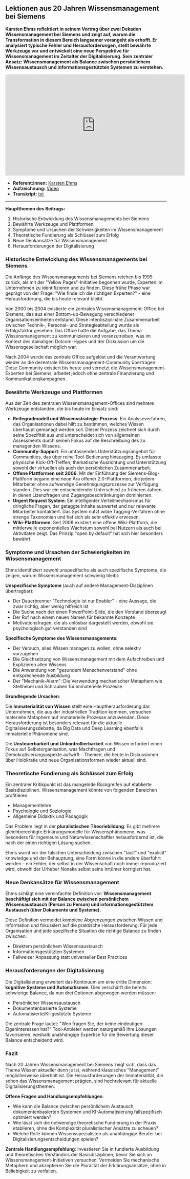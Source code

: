 ## Lektionen aus 20 Jahren Wissensmanagement bei Siemens

**Karsten Ehms reflektiert in seinem Vortrag über zwei Dekaden Wissensmanagement bei Siemens und zeigt auf, warum die Transformation in diesem Bereich langsamer vorangeht als erhofft. Er analysiert typische Fehler und Herausforderungen, stellt bewährte Werkzeuge vor und entwickelt eine neue Perspektive für Wissensmanagement im Zeitalter der Digitalisierung. Sein zentraler Ansatz: Wissensmanagement als Balance zwischen persönlichem Wissensaustausch und informationsgestützten Systemen zu verstehen.**

<iframe width="560" height="315" src="https://www.youtube-nocookie.com/embed/MJ3LUvQHEeY?si=h8RvrjvUtRBfCwgr" title="YouTube video player" frameborder="0" allow="accelerometer; autoplay; clipboard-write; encrypted-media; gyroscope; picture-in-picture; web-share" referrerpolicy="strict-origin-when-cross-origin" allowfullscreen></iframe>

* **Referent:innen:** [Karsten Ehms](https://www.linkedin.com/in/dr-karsten-ehms-714739a/)
* **Aufzeichnung:** [Video](https://www.youtube.com/watch?v=MJ3LUvQHEeY&list=PLsDEDkLIwmRxlOVfw5CrZcOMCPSw2p8nF&index=15)
* **Transkript:** [txt](3-1-ehms.txt)

---

**Hauptthemen des Beitrags:**

1. Historische Entwicklung des Wissensmanagements bei Siemens
2. Bewährte Werkzeuge und Plattformen
3. Symptome und Ursachen der Schwierigkeiten im Wissensmanagement
4. Theoretische Fundierung als Schlüssel zum Erfolg
5. Neue Denkansätze für Wissensmanagement
6. Herausforderungen der Digitalisierung

### Historische Entwicklung des Wissensmanagements bei Siemens

Die Anfänge des Wissensmanagements bei Siemens reichen bis 1999 zurück, als mit der "Yellow Pages"-Initiative begonnen wurde, Experten im Unternehmen zu identifizieren und zu finden. Diese frühe Phase war geprägt von der Frage: "Wie finde ich die richtigen Experten?" - eine Herausforderung, die bis heute relevant bleibt.

Von 2000 bis 2004 existierte ein zentrales Wissensmanagement-Office bei Siemens, das aus einer Bottom-up-Bewegung verschiedener Organisationseinheiten entstand. Diese interdisziplinäre Zusammenarbeit zwischen Technik-, Personal- und Strategieabteilung wurde als Erfolgsfaktor gesehen. Das Office hatte die Aufgabe, das Thema Wissensmanagement zu kommunizieren und voranzutreiben, was im Kontext des damaligen Dotcom-Hypes und der Diskussion um die Wissensgesellschaft möglich war.

Nach 2004 wurde das zentrale Office aufgelöst und die Verantwortung wieder an die dezentrale Wissensmanagement-Community übertragen. Diese Community existiert bis heute und vernetzt die Wissensmanagement-Experten bei Siemens, arbeitet jedoch ohne zentrale Finanzierung und Kommunikationskampagnen.

### Bewährte Werkzeuge und Plattformen

Aus der Zeit des zentralen Wissensmanagement-Offices sind mehrere Werkzeuge entstanden, die bis heute im Einsatz sind:

- **Reifegradmodell und Wissensstrategie-Prozess**: Ein Analyseverfahren, das Organisationen dabei hilft zu bestimmen, welches Wissen überhaupt gemanagt werden soll. Dieser Prozess zeichnet sich durch seine Spezifität aus und unterscheidet sich von allgemeinen Assessments durch seinen Fokus auf die Beschreibung des zu managenden Wissens.
- **Community-Support**: Ein umfassendes Unterstützungsangebot für Communities, das über reine Tool-Bedienung hinausging. Es umfasste physische Kick-Off-Treffen, thematische Ausrichtung und Unterstützung sowohl der virtuellen als auch der persönlichen Zusammenarbeit.
- **Offene Plattformen seit 2006**: Mit der Einführung der Siemens-Blog-Plattform begann eine neue Ära offener 2.0-Plattformen, die jedem Mitarbeiter ohne aufwendige Genehmigungsprozesse zur Verfügung standen. Dies war ein entscheidender Unterschied zu früheren Jahren, in denen Lizenzfragen und Zugangsbeschränkungen dominierten.
- **Urgent Request System**: Ein intelligenter Verteilmechanismus für dringliche Fragen, der getaggte Inhalte auswertet und nur relevante Mitarbeiter kontaktiert. Das System nutzt wilde Tagging-Verfahren ohne strenge Taxonomien und hat sich als sehr effektiv erwiesen.
- **Wiki-Plattformen**: Seit 2008 existiert eine offene Wiki-Plattform, die mittlerweile exponentielles Wachstum sowohl bei Nutzern als auch bei Aktivitäten zeigt. Das Prinzip "open by default" hat sich hier besonders bewährt.

### Symptome und Ursachen der Schwierigkeiten im Wissensmanagement

Ehms identifiziert sowohl unspezifische als auch spezifische Symptome, die zeigen, warum Wissensmanagement schwierig bleibt:

**Unspezifische Symptome** (auch auf andere Management-Disziplinen übertragbar):

- Der Dauerbrenner "Technologie ist nur Enabler" - eine Aussage, die zwar richtig, aber wenig hilfreich ist
- Die Suche nach der einen PowerPoint-Slide, die den Vorstand überzeugt
- Der Ruf nach einem neuen Namen für bekannte Konzepte
- Motivationsfragen, die als unlösbar dargestellt werden, obwohl sie psychologisch gut verstanden sind

**Spezifische Symptome des Wissensmanagements**:

- Der Versuch, alles Wissen managen zu wollen, ohne selektiv vorzugehen
- Die Gleichsetzung von Wissensmanagement mit dem Aufschreiben und Explizieren allen Wissens
- Die Anwendung von "gesundem Menschenverstand" ohne entsprechende Ausbildung
- Der "Mechanik-Alarm": Die Verwendung mechanischer Metaphern wie Stellhebel und Schrauben für immaterielle Prozesse

**Grundlegende Ursachen**:

Die **Immaterialität von Wissen** stellt eine Hauptherausforderung dar. Unternehmen, die aus der industriellen Tradition kommen, versuchen materielle Metaphern auf immaterielle Prozesse anzuwenden. Diese Herausforderung ist besonders relevant für die aktuelle Digitalisierungsdebatte, da Big Data und Deep Learning ebenfalls immaterielle Phänomene sind.

Die **Unsteuerbarkeit und Unkontrollierbarkeit** von Wissen erfordert einen Fokus auf Selbstorganisation, was Machtfragen und Demokratisierungsaspekte aufwirft - Themen, die heute in Diskussionen über Holokratie und neue Organisationsformen wieder aktuell sind.

### Theoretische Fundierung als Schlüssel zum Erfolg

Ein zentraler Kritikpunkt ist das mangelnde Rückgreifen auf etablierte Basisdisziplinen. Wissensmanagement könnte von folgenden Bereichen profitieren:

- Managementlehre
- Psychologie und Soziologie  
- Allgemeine Didaktik und Pädagogik

Das Problem liegt in der **pluralistischen Theoriebildung**: Es gibt mehrere gleichberechtigte Erklärungsmodelle für Wissensphänomene, was besonders für Ingenieure und Naturwissenschaftler herausfordernd ist, die nach der einen richtigen Lösung suchen.

Ehms warnt vor der falschen Unterscheidung zwischen "tacit" und "explicit" knowledge und der Behauptung, eine Form könne in die andere überführt werden - ein Fehler, der selbst in der Wissenschaft noch immer reproduziert wird, obwohl der Urheber Nonaka selbst seine Irrtümer korrigiert hat.

### Neue Denkansätze für Wissensmanagement

Ehms schlägt eine vereinfachte Definition vor: **Wissensmanagement beschäftigt sich mit der Balance zwischen persönlichem Wissensaustausch (Person zu Person) und informationsgestütztem Austausch (über Dokumente und Systeme).**

Diese Definition vermeidet komplexe Abgrenzungen zwischen Wissen und Information und fokussiert auf die praktische Herausforderung: Für jede Organisation und jede spezifische Situation die richtige Balance zu finden zwischen:

- Direktem persönlichem Wissensaustausch
- Informationsgestützten Systemen
- Fallweiser Anpassung statt universeller Best Practices

### Herausforderungen der Digitalisierung

Die Digitalisierung erweitert das Kontinuum um eine dritte Dimension: **kognitive Systeme und Automatismen**. Dies verschärft die bereits schwierige Balance, da nun drei Optionen abgewogen werden müssen:

- Persönlicher Wissensaustausch
- Dokumentenbasierte Systeme  
- Automatisierte/KI-gestützte Systeme

Die zentrale Frage lautet: "Wen fragen Sie, der keine eindeutigen Eigeninteressen hat?" Tool-Anbieter werden naturgemäß ihre Lösungen favorisieren, weshalb unabhängige Expertise für die Bewertung dieser Balance entscheidend wird.

### Fazit

Nach 20 Jahren Wissensmanagement bei Siemens zeigt sich, dass das Thema Wissen aktueller denn je ist, während klassisches "Management" möglicherweise überholt ist. Die Herausforderungen der Immaterialität, die schon das Wissensmanagement prägten, sind hochrelevant für aktuelle Digitalisierungsthemen.

**Offene Fragen und Handlungsempfehlungen**:

- Wie kann die Balance zwischen persönlichem Austausch, dokumentenbasierten Systemen und KI-Automatisierung fallspezifisch optimiert werden?
- Wie lässt sich die notwendige theoretische Fundierung in der Praxis etablieren, ohne die Komplexität pluralistischer Ansätze zu scheuen?
- Welche Rolle können Wissensspezialisten als unabhängige Berater bei Digitalisierungsentscheidungen spielen?

**Zentrale Handlungsempfehlung**: Investieren Sie in fundierte Ausbildung und theoretisches Verständnis der Basisdisziplinen, bevor Sie sich an Wissensmanagement-Initiativen versuchen. Vermeiden Sie mechanische Metaphern und akzeptieren Sie die Pluralität der Erklärungsansätze, ohne in Beliebigkeit zu verfallen.